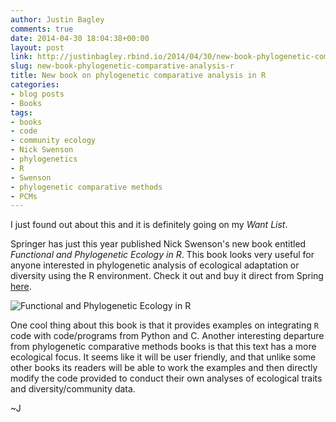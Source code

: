```yaml
---
author: Justin Bagley
comments: true
date: 2014-04-30 18:04:38+00:00
layout: post
link: http://justinbagley.rbind.io/2014/04/30/new-book-phylogenetic-comparative-analysis-r/
slug: new-book-phylogenetic-comparative-analysis-r
title: New book on phylogenetic comparative analysis in R
categories:
- blog posts
- Books
tags:
- books
- code
- community ecology
- Nick Swenson
- phylogenetics
- R
- Swenson
- phylogenetic comparative methods
- PCMs
---
```


I just found out about this and it is definitely going on my _Want List_.  

Springer has just this year published Nick Swenson's new book entitled _Functional and Phylogenetic Ecology in R_. This book looks very useful for anyone interested in phylogenetic analysis of ecological adaptation or diversity using the R environment. Check it out and buy it direct from Spring [here](http://www.springer.com/statistics/computational+statistics/book/978-1-4614-9541-3).

![Functional and Phylogenetic Ecology in R](/images/Swenson_book.png)

One cool thing about this book is that it provides examples on integrating `R` code with code/programs from Python and C. Another interesting departure from phylogenetic comparative methods books is that this text has a more ecological focus. It seems like it will be user friendly, and that unlike some other books its readers will be able to work the examples and then directly modify the code provided to conduct their own analyses of ecological traits and diversity/community data.

~J
